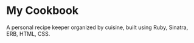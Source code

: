 # My Cookbook
A personal recipe keeper organized by cuisine, built using Ruby, Sinatra, ERB, HTML, CSS.
